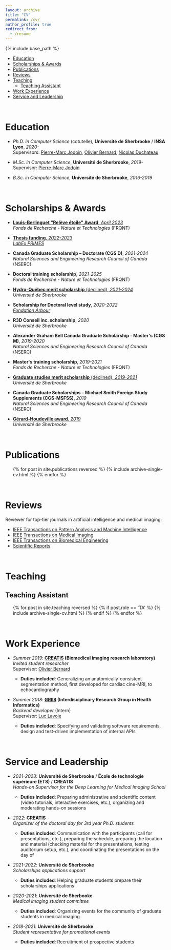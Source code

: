 ```yaml
---
layout: archive
title: "CV"
permalink: /cv/
author_profile: true
redirect_from:
  - /resume
---
```


{% include base_path %}

- [Education](#education)
- [Scholarships & Awards](#scholarships--awards)
- [Publications](#publications)
- [Reviews](#reviews)
- [Teaching](#teaching)
  - [Teaching Assistant](#teaching-assistant)
- [Work Experience](#work-experience)
- [Service and Leadership](#service-and-leadership)

&nbsp;

Education
======
* *Ph.D. in Computer Science* (cotutelle), **Université de Sherbrooke** / **INSA Lyon**, *2020-*  
Supervisors: [Pierre-Marc Jodoin](https://info.usherbrooke.ca/pmjodoin/index.html), [Olivier Bernard](https://www.creatis.insa-lyon.fr/~bernard/index.html), [Nicolas Duchateau](https://www.creatis.insa-lyon.fr/~duchateau/)

* *M.Sc. in Computer Science*, **Université de Sherbrooke**, *2019-*  
Supervisor: [Pierre-Marc Jodoin](https://info.usherbrooke.ca/pmjodoin/index.html)

* *B.Sc. in Computer Science*, **Université de Sherbrooke**, *2016-2019*

&nbsp;

Scholarships & Awards
======
* [**Louis-Berlinguet "Relève étoile" Award**, *April 2023*](https://frq.gouv.qc.ca/en/story-and-report/releve-etoile-louis-berlinguet-avril-2023/)  
*Fonds de Recherche - Nature et Technologies* (FRQNT)

* [**Thesis funding**, *2022-2023*](https://primes.universite-lyon.fr/labex-primes/site-francais/navigation/recherche/wp-4-traitement-d-images-multidimensionnelles-/nathan-painchaud-2020-2023-apprentissage-profond-de-varietes-pour-une-meilleure-caracterisation-de-l-hypertension-arterielle-en-imagerie-echocardiographique-197031.kjsp)  
[*LabEx PRIMES*](https://primes.universite-lyon.fr)

* **Canada Graduate Scholarship – Doctorate (CGS D)**, *2021-2024*  
*Natural Sciences and Engineering Research Council of Canada* (NSERC)

* **Doctoral training scholarship**, *2021-2025*  
*Fonds de Recherche - Nature et Technologies* (FRQNT)

* [**Hydro-Québec merit scholarship** (declined), *2021-2024*](https://www.usherbrooke.ca/recherche/etudier/pourquoi-choisir-udes/programmes-bourses/excellence/titulaires/hiver-2021)  
*Université de Sherbrooke*

* **Scholarship for Doctoral level study**, *2020-2022*  
[*Fondation Arbour*](https://www.fondationarbour.com/en/)

* **R3D Conseil inc. scholarship**, *2020*  
*Université de Sherbrooke*

* **Alexander Graham Bell Canada Graduate Scholarship - Master's (CGS M)**, *2019-2020*  
*Natural Sciences and Engineering Research Council of Canada* (NSERC)

* **Master's training scholarship**, *2019-2021*  
*Fonds de Recherche - Nature et Technologies* (FRQNT)

* [**Graduate studies merit scholarship** (declined), *2019-2021*](https://www.usherbrooke.ca/recherche/etudier/pourquoi-choisir-udes/programmes-bourses/excellence/titulaires/hiver-2019)  
*Université de Sherbrooke*

* **Canada Graduate Scholarships – Michael Smith Foreign Study Supplements (CGS-MSFSS)**, *2019*  
*Natural Sciences and Engineering Research Council of Canada* (NSERC)

* [**Gérard-Houdeville award**, *2019*](https://www.usherbrooke.ca/informatique/actualites/prix-et-distinctions/mentions-excellence)  
*Université de Sherbrooke*

&nbsp;

Publications
======
  <ul>{% for post in site.publications reversed %}
    {% include archive-single-cv.html %}
  {% endfor %}</ul>

&nbsp;

Reviews
======
Reviewer for top-tier journals in artificial intelligence and medical imaging:
* [IEEE Transactions on Pattern Analysis and Machine Intelligence](https://ieeexplore.ieee.org/xpl/RecentIssue.jsp?punumber=34)
* [IEEE Transactions on Medical Imaging](https://ieeexplore.ieee.org/xpl/RecentIssue.jsp?punumber=42)
* [IEEE Transactions on Biomedical Engineering](https://ieeexplore.ieee.org/xpl/RecentIssue.jsp?punumber=10)
* [Scientific Reports](https://www.nature.com/srep/)
  
<!-- Talks
======
  <ul>{% for post in site.talks %}
    {% include archive-single-talk-cv.html %}
  {% endfor %}</ul> -->

&nbsp;

Teaching
======

## Teaching Assistant

  <ul>{% for post in site.teaching reversed %}
    {% if post.role == 'TA' %}
      {% include archive-single-cv.html %}
    {% endif %}
  {% endfor %}</ul>

&nbsp;

Work Experience
======
* *Summer 2019*: **[CREATIS](https://www.creatis.insa-lyon.fr/site7/en) (Biomedical imaging research laboratory)**  
*Invited student researcher*  
Supervisor: [Olivier Bernard](https://www.creatis.insa-lyon.fr/~bernard/index.html)
  * **Duties included**: Generalizing an anatomically-consistent segmentation method, first developed for cardiac cine-MRI, to echocardiography

* *Summer 2018*: **[GRIIS](https://griis.ca) (Interdisciplinary Research Group in Health Informatics)**  
*Backend developer* (Intern)  
Supervisor: [Luc Lavoie](http://info.usherbrooke.ca/llavoie/)
  * **Duties included**: Specifying and validating software requirements, design and test-driven implementation of internal APIs

&nbsp;

Service and Leadership
======
* *2021-2023*: **Université de Sherbrooke** / **École de technologie supérieure (ETS)** / **CREATIS**  
*Hands-on Supervisor for the Deep Learning for Medical Imaging School*
  * **Duties included**: Preparing administrative and scientific content (video tutorials, interactive exercises, etc.), organizing and moderating hands-on sessions

* *2022*: **CREATIS**  
*Organizer of the doctoral day for 3rd year Ph.D. students*
  * **Duties included**: Communication with the participants (call for presentations, etc.), preparing the schedule, preparing the location and material (checking material for the presentations, testing auditorium setup, etc.), and coordinating the presentations on the day of

* *2021-2022*: **Université de Sherbrooke**  
*Scholarships applications support*
  * **Duties included**: Helping graduate students prepare their scholarships applications

* *2020-2021*: **Université de Sherbooke**  
*Medical imaging student committee*
  * **Duties included**: Organizing events for the community of graduate students in medical imaging

* *2018-2021*: **Université de Sherbrooke**  
*Student representative for promotional events*
  * **Duties included**: Recruitment of prospective students
